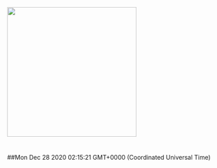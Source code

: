 <img width="300px" src="https://sickrage.ca/img/logo-stacked.png" />

# 

##Mon Dec 28 2020 02:15:21 GMT+0000 (Coordinated Universal Time)


